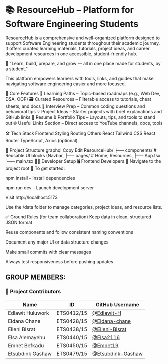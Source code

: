 # 📚 ResourceHub – Platform for Software Engineering Students

ResourceHub is a comprehensive and well-organized platform designed to support Software Engineering students throughout their academic journey. It offers curated learning materials, tutorials, project ideas, and career development resources in one accessible, student-friendly hub.

💬 "Learn, build, prepare, and grow — all in one place made for students, by a student."

This platform empowers learners with tools, links, and guides that make navigating software engineering easier and more focused.

🎯 Core Features
📘 Learning Paths – Topic-based roadmaps (e.g., Web Dev, DSA, OOP)
🗃️ Curated Resources – Filterable access to tutorials, cheat sheets, and docs
🧠 Interview Prep – Common coding questions and behavioral tips
💡 Project Ideas – Starter projects with brief explanations and GitHub links
📂 Resume & Portfolio Tips – Layouts, tips, and tools to stand out
🌐 Useful Links Section – Direct access to YouTube channels, docs, tools

🛠️ Tech Stack
Frontend	Styling	Routing	Others
React	Tailwind CSS	React Router	TypeScript, Axios (optional)

📁 Project Structure
graphql
Copy
Edit
ResourceHub/
├── components/       # Reusable UI blocks (Navbar,
├── pages/            # Home, Resources, 
├── App.tsx
└── main.tsx
🧑‍💻 Developer Setup
🖥️ Frontend Developers
📁 Navigate to the project root
📄 To get started:

npm install – Install dependencies

npm run dev – Launch development server

Visit http://localhost:5173

Use the /data folder to manage categories, project ideas, and resource lists.

✅ Ground Rules (for team collaboration)
Keep data in clean, structured JSON format

Reuse components and follow consistent naming conventions

Document any major UI or data structure changes

Make small commits with clear messages

Always test responsiveness before pushing updates

## GROUP MEMBERS:
### 👥 Project Contributors

| Name             | ID         | GitHub Username                                          
| ---------------- | ---------- | -------------------------------------------------------- 
| Edlawit Huluwork | ETS0412/15 | [@Edlawit-H](https://github.com/Edlawit-H)               
| Eldana Chane     | ETS0428/15 | [@Eldana-chane](https://github.com/Eldana-chane)         
| Elleni Bisrat    | ETS0438/15 | [@Elleni-Bisrat](https://github.com/Elleni-Bisrat)       
| Elsa Alemayehu   | ETS0440/15 | [@Elsa2116](https://github.com/Elsa2116)                 
| Emnet Befkadu    | ETS0450/15 | [@Emnet19](https://github.com/Emnet19)            
| Etsubdink Gashaw | ETS0479/15 | [@Etsubdink-Gashaw](https://github.com/Etsubdink-Gashaw) 

